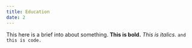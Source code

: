 ```yaml
---
title: Education
date: 2
---
```


This here is a brief into about something. **This is bold.** *This is italics.* `and this is code.`
